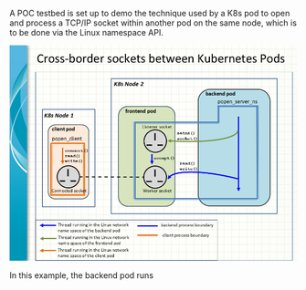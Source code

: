A POC testbed is set up to demo the technique used by a K8s pod to open and process a TCP/IP socket within another pod on the same node, which is to be done via the Linux namespace API.

![Kubernetes inter-pod socketing](Namespace_socket_poc.png)

In this example, the backend pod runs 
